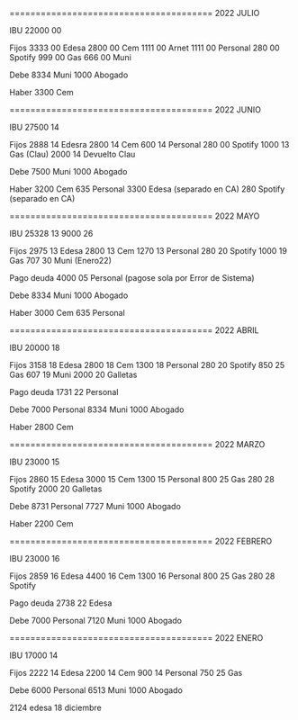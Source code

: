 
=======================================
    2022 JULIO

IBU
22000   00

Fijos
 3333   00      Edesa
 2800   00      Cem
 1111   00      Arnet
 1111   00      Personal
  280   00      Spotify
  999   00      Gas
  666   00      Muni

Debe
 8334   Muni
 1000   Abogado

Haber
 3300   Cem

=======================================
    2022 JUNIO

IBU
27500   14

Fijos
 2888   14      Edesra
 2800   14      Cem
  600   14      Personal
  280   00      Spotify
 1000   13      Gas (Clau)
 2000   14      Devuelto Clau

Debe
 7500   Muni
 1000   Abogado

Haber
 3200   Cem
  635   Personal
 3300   Edesa (separado en CA)
  280   Spotify (separado en CA)


=======================================
    2022 MAYO

IBU
25328   13
 9000   26

Fijos
 2975   13      Edesa
 2800   13      Cem
 1270   13      Personal
  280   20      Spotify
 1000   19      Gas
  707   30      Muni (Enero22)

Pago deuda
 4000   05      Personal (pagose sola por Error de Sistema)


Debe
 8334   Muni
 1000   Abogado

Haber
 3000   Cem
  635   Personal

=======================================
    2022 ABRIL

IBU
20000   18

Fijos
 3158   18      Edesa
 2800   18      Cem
 1300   18      Personal
  280   20      Spotify
  850   25      Gas
  607   19      Muni
 2000   20      Galletas

Pago deuda
 1731   22      Personal

Debe
 7000   Personal
 8334   Muni
 1000   Abogado

Haber
 2800   Cem


=======================================
    2022 MARZO

IBU
23000   15

Fijos
 2860   15      Edesa
 3000   15      Cem
 1300   15      Personal
  800   25      Gas
  280   28      Spotify
 2000   20      Galletas

Debe
 8731   Personal
 7727   Muni
 1000   Abogado

Haber
 2200  Cem


=======================================
    2022 FEBRERO

IBU
23000   16

Fijos
 2859   16      Edesa
 4400   16      Cem
 1300   16      Personal
  800   25      Gas
  280   28      Spotify

Pago deuda
 2738   22      Edesa

Debe
 7000   Personal
 7120   Muni
 1000   Abogado


=======================================
    2022 ENERO

IBU
17000   14

Fijos
 2222   14      Edesa
 2200   14      Cem
  900   14      Personal
  750   25      Gas

Debe
 6000   Personal
 6513   Muni
 1000   Abogado






 2124 edesa 18 diciembre
